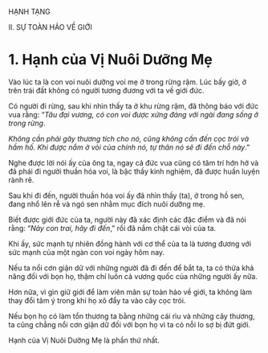 HẠNH TẠNG

II. SỰ TOÀN HẢO VỀ GIỚI

# 1. Hạnh của Vị Nuôi Dưỡng Mẹ

Vào lúc ta là con voi nuôi dưỡng voi mẹ ở trong rừng rậm. Lúc bấy giờ, ở trên trái đất không có người tương đương với ta về giới đức.

Có người đi rừng, sau khi nhìn thấy ta ở khu rừng rậm, đã thông báo với đức vua rằng: “_Tâu đại vương, có con voi được xứng đáng với ngài đang sống ở trong rừng_.

_Không cần phải gây thương tích cho nó, cũng không cần đến cọc trói và hầm hố. Khi được nắm ở vòi của chính nó, tự thân nó sẽ đi đến chỗ này_.”

Nghe được lời nói ấy của ông ta, ngay cả đức vua cũng có tâm trí hớn hở và đã phái đi người thuần hóa voi, là bậc thầy kinh nghiệm, đã được huấn luyện rành rẽ.

Sau khi đi đến, người thuần hóa voi ấy đã nhìn thấy (ta), ở trong hồ sen, đang nhổ lên rễ và ngó sen nhằm mục đích nuôi dưỡng mẹ.

Biết được giới đức của ta, người này đã xác định các đặc điểm và đã nói rằng: “_Này con trai, hãy đi đến_,” rồi đã nắm chặt cái vòi của ta.

Khi ấy, sức mạnh tự nhiên đồng hành với cơ thể của ta là tương đương với sức mạnh của một ngàn con voi ngày hôm nay.

Nếu ta nổi cơn giận dữ với những người đã đi đến để bắt ta, ta có thừa khả năng đối với bọn họ, thậm chí luôn cả vương quốc của những người ấy nữa.

Hơn nữa, vì gìn giữ giới để làm viên mãn sự toàn hảo về giới, ta không làm thay đổi tâm ý trong khi họ xô đẩy ta vào cây cọc trói.

Nếu bọn họ có làm tổn thương ta bằng những cái rìu và những cây thương, ta cũng chẳng nổi cơn giận dữ đối với bọn họ vì ta có nỗi lo sợ bị đứt giới.

Hạnh của Vị Nuôi Dưỡng Mẹ là phần thứ nhất.
